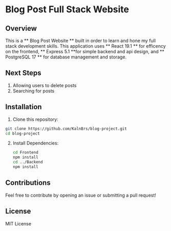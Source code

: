 # Blog Post Full Stack Website

## Overview 
This is a ** Blog Post Website ** built in order to learn and hone my full stack development skills. This application uses ** React 19.1 ** for efficency on the frontend, ** Express 5.1 **for simple backend and api design, and ** PostgreSQL 17 ** for database management and storage. 

## Next Steps
1. Allowing users to delete posts
2. Searching for posts

## Installation  
1. Clone this repository:  
  ```bash
  git clone https://github.com/KalnBrs/blog-project.git
  cd blog-project
  ```
2. Install Dependencies:
   ```bash
   cd Frontend
   npm install
   cd ../Backend
   npm install
   ```

## Contributions
Feel free to contribute by opening an issue or submitting a pull request!

## License
MIT License
